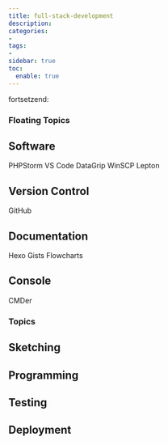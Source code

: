 ```yaml
---
title: full-stack-development
description: 
categories:
- 
tags:
- 
sidebar: true
toc: 
  enable: true
---
```



fortsetzend:

### Floating Topics

## Software

PHPStorm
VS Code
DataGrip
WinSCP
Lepton

## Version Control

GitHub

## Documentation

Hexo
Gists
Flowcharts

## Console

 CMDer


### Topics

## Sketching

## Programming

## Testing

## Deployment